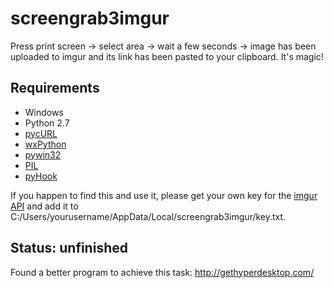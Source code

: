 # screengrab3imgur

Press print screen -> select area -> wait a few seconds -> image has been uploaded to imgur and its link has been pasted to your clipboard. It's magic!

## Requirements

* Windows
* Python 2.7
* [pycURL](http://www.lfd.uci.edu/~gohlke/pythonlibs/)
* [wxPython](http://wxpython.org/)
* [pywin32](http://sourceforge.net/projects/pywin32/)
* [PIL](http://www.pythonware.com/products/pil/)
* [pyHook](http://sourceforge.net/apps/mediawiki/pyhook/index.php?title=Main_Page)

If you happen to find this and use it, please get your own key for the [imgur API](https://imgur.com/register/api_anon) and add it to C:/Users/yourusername/AppData/Local/screengrab3imgur/key.txt.

## Status: unfinished

Found a better program to achieve this task: http://gethyperdesktop.com/
